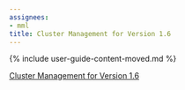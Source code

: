 ```yaml
---
assignees:
- mml
title: Cluster Management for Version 1.6
---
```


{% include user-guide-content-moved.md %}

[Cluster Management for Version 1.6](/docs/tasks/administer-cluster/upgrade-1-6/)
